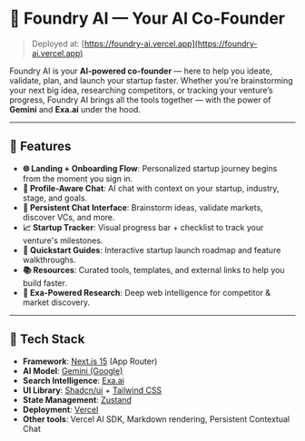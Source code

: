 
# 🧠 Foundry AI — Your AI Co-Founder  
> Deployed at: [https://foundry-ai.vercel.app](https://foundry-ai.vercel.app)

Foundry AI is your **AI-powered co-founder** — here to help you ideate, validate, plan, and launch your startup faster. Whether you're brainstorming your next big idea, researching competitors, or tracking your venture’s progress, Foundry AI brings all the tools together — with the power of **Gemini** and **Exa.ai** under the hood.

---

## 🚀 Features

- **🌐 Landing + Onboarding Flow**: Personalized startup journey begins from the moment you sign in.
- **👤 Profile-Aware Chat**: AI chat with context on your startup, industry, stage, and goals.
- **💬 Persistent Chat Interface**: Brainstorm ideas, validate markets, discover VCs, and more.
- **📈 Startup Tracker**: Visual progress bar + checklist to track your venture's milestones.
- **🚀 Quickstart Guides**: Interactive startup launch roadmap and feature walkthroughs.
- **📚 Resources**: Curated tools, templates, and external links to help you build faster.
- **🔎 Exa-Powered Research**: Deep web intelligence for competitor & market discovery.

---

## 🧱 Tech Stack

- **Framework**: [Next.js 15](https://nextjs.org/docs) (App Router)
- **AI Model**: [Gemini (Google)](https://deepmind.google/technologies/gemini/)
- **Search Intelligence**: [Exa.ai](https://exa.ai/)
- **UI Library**: [Shadcn/ui](https://ui.shadcn.com/) + [Tailwind CSS](https://tailwindcss.com/)
- **State Management**: [Zustand](https://zustand-demo.pmnd.rs/)
- **Deployment**: [Vercel](https://vercel.com/)
- **Other tools**: Vercel AI SDK, Markdown rendering, Persistent Contextual Chat
